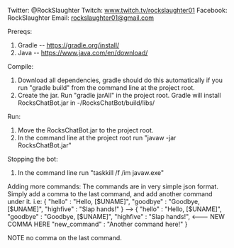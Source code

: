 Twitter: @RockSlaughter
Twitch: www.twitch.tv/rockslaughter01
Facebook: RockSlaughter
Email: rockslaughter01@gmail.com

Prereqs:
1. Gradle -- https://gradle.org/install/
2. Java -- https://www.java.com/en/download/

Compile:
1. Download all dependencies, gradle should do this automatically if you run "gradle build" from the command line at the project root.
2. Create the jar. Run "gradle jarAll" in the project root. Gradle will install RocksChatBot.jar in -/RocksChatBot/build/libs/

Run:
1. Move the RocksChatBot.jar to the project root.
2. In the command line at the project root run "javaw -jar RocksChatBot.jar"

Stopping the bot:
1. In the command line run "taskkill /f /im javaw.exe"

Adding more commands:
The commands are in very simple json format. Simply add a comma to the last command, and add another command under it.
i.e:
{
	"hello" : "Hello, [$UNAME]",
	"goodbye" : "Goodbye, [$UNAME]",
	"highfive" : "Slap hands!"
}
-->
{
	"hello" : "Hello, [$UNAME]",
	"goodbye" : "Goodbye, [$UNAME]",
	"highfive" : "Slap hands!", <--- NEW COMMA HERE
	"new_command" : "Another command here!"
}

NOTE no comma on the last command. 

